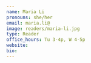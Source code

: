 ```yaml
---
name: Maria Li
pronouns: she/her
email: maria.li@
image: readers/maria-li.jpg
type: Reader
office_hours: Tu 3-4p, W 4-5p
website: 
bio: 
---
```

